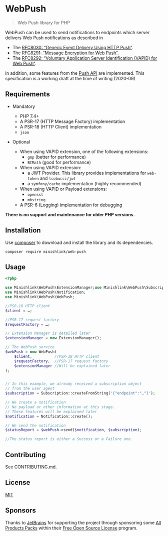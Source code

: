 # WebPush
> Web Push library for PHP

WebPush can be used to send notifications to endpoints which server delivers Web Push notifications as described in 

* The [RFC8030: “Generic Event Delivery Using HTTP Push“](https://tools.ietf.org/html/rfc8030).
* The [RFC8291: “Message Encryption for Web Push“](https://tools.ietf.org/html/rfc8291).
* The [RFC8292: “Voluntary Application Server Identification (VAPID) for Web Push“](https://tools.ietf.org/html/rfc8292).

In addition, some features from the [Push API](https://w3c.github.io/push-api/) are implemented.
This specification is a working draft at the time of writing (2020-09)

## Requirements

* Mandatory
    * PHP 7.4+
    * A PSR-17 (HTTP Message Factory) implementation
    * A PSR-18 (HTTP Client) implementation
    * `json`

* Optional
    * When using VAPID extension, one of the following extensions:
        * `gmp` (better for performance)
        * `BCMath` (good for performance)
    * When using VAPID extension:
        * a JWT Provider. This library provides implementations for `web-token` and `lcobucci/jwt`
        * a `symfony/cache` implementation (highly recommended)
    * When using VAPID or Payload extensions:
        * `openssl`
        * `mbstring`
    * A PSR-6 (Logging) implementation for debugging

**There is no support and maintenance for older PHP versions.**

## Installation

Use [composer](https://getcomposer.org/) to download and install the library and its dependencies.

`composer require minishlink/web-push`

## Usage
```php
<?php

use Minishlink\WebPush\ExtensionManager;use Minishlink\WebPush\Subscription;
use Minishlink\WebPush\Notification;
use Minishlink\WebPush\WebPush;

//PSR-18 HTTP client
$client = …;

//PSR-17 request factory
$requestFactory = …;

// Extension Manager is detailed later
$extensionManager = new ExtensionManager();

// The WebPush service
$webPush = new WebPush(
    $client,          //PSR-18 HTTP client
    $requestFactory,  //PSR-17 request factory
    $extensionManager //Will be explained later
);


// In this example, we already received a subscription object
// from the user agent
$subscription = Subscription::createFromString('{"endpoint":"…"}');

// We create a notification
// No payload or other information at this stage.
// These features will be explained later
$notification = Notification::create();

// We send the notification
$statusReport = $webPush->send($notification, $subscription);

//The status report is either a Success or a Failure one.
```

## Contributing
See [CONTRIBUTING.md](https://github.com/Minishlink/web-push/blob/master/CONTRIBUTING.md).

## License
[MIT](https://github.com/Minishlink/web-push/blob/master/LICENSE)

## Sponsors
Thanks to [JetBrains](https://www.jetbrains.com/) for supporting the project through sponsoring some [All Products Packs](https://www.jetbrains.com/products.html) within their [Free Open Source License](https://www.jetbrains.com/buy/opensource/) program.
